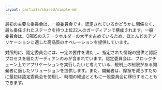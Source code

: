 ```yaml
---
layout: partials/shared/simple-md
---
```


最初の主要な委員会は、一般委員会です。認定されているかどうかに関係なく、最も委任されたステークを持つ上位22人のガーディアンで構成されます。一般委員会は、ORBSのステークホルダーの大半を占めているため、ほとんどのアプリケーションに適した高品質のオペレーションを提供しています。

対照的に、認定委員会には、一定の要件を満たし、指定された情報の提供と認証プロセスを経たガーディアンのみが含まれています。認定委員会は、ブロックチェーン上でアプリケーションを実行したいと考えている、規制上の制限がある開発者に適したソリューションを提供します。また、開発者は、摩擦を減らすために最初は認定委員会を使用し、時間の経過とともに一般委員会に移行することもできます。

